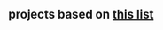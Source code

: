 ## projects based on [this list](https://www.freecodecamp.org/news/javascript-projects-for-beginners/#how-to-create-a-counter)
